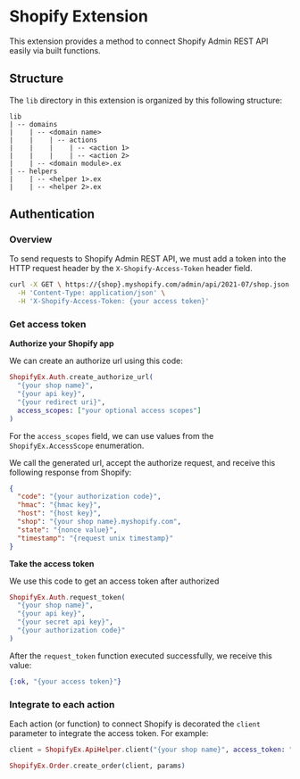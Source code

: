 # Shopify Extension

This extension provides a method to connect Shopify Admin REST API easily via built functions.

## Structure

The `lib` directory in this extension is organized by this following structure:

```
lib
| -- domains
|    | -- <domain name>
|    |    | -- actions
|    |    |    | -- <action 1>
|    |    |    | -- <action 2>
|    | -- <domain module>.ex
| -- helpers
|    | -- <helper 1>.ex
|    | -- <helper 2>.ex
```

## Authentication

### Overview

To send requests to Shopify Admin REST API, we must add a token into the HTTP request header by the `X-Shopify-Access-Token` header field.

```bash
curl -X GET \ https://{shop}.myshopify.com/admin/api/2021-07/shop.json \
  -H 'Content-Type: application/json' \
  -H 'X-Shopify-Access-Token: {your access token}'
```

### Get access token

**Authorize your Shopify app**

We can create an authorize url using this code:

```elixir
ShopifyEx.Auth.create_authorize_url(
  "{your shop name}",
  "{your api key}",
  "{your redirect uri}",
  access_scopes: ["your optional access scopes"]
)
```

For the `access_scopes` field, we can use values from the `ShopifyEx.AccessScope` enumeration.

We call the generated url, accept the authorize request, and receive this following response from Shopify:

```json
{
  "code": "{your authorization code}",
  "hmac": "{hmac key}",
  "host": "{host key}",
  "shop": "{your shop name}.myshopify.com",
  "state": "{nonce value}",
  "timestamp": "{request unix timestamp}"
}
```

**Take the access token**

We use this code to get an access token after authorized

```elixir
ShopifyEx.Auth.request_token(
  "{your shop name}",
  "{your api key}",
  "{your secret api key}",
  "{your authorization code}"
)
```

After the `request_token` function executed successfully, we receive this value:

```elixir
{:ok, "{your access token}"}
```

### Integrate to each action

Each action (or function) to connect Shopify is decorated the `client` parameter to integrate the access token. For example:

```elixir
client = ShopifyEx.ApiHelper.client("{your shop name}", access_token: "{your access token}")

ShopifyEx.Order.create_order(client, params)
```
